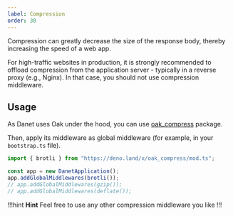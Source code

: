 ```yaml
---
label: Compression
order: 30
---
```


Compression can greatly decrease the size of the response body, thereby increasing the speed of a web app.

For high-traffic websites in production, it is strongly recommended to offload compression from the application server - typically in a reverse proxy (e.g., Nginx). In that case, you should not use compression middleware.


## Usage

As Danet uses Oak under the hood, you can use [oak_compress](https://deno.land/x/oak_compress) package.

Then, apply its middleware as global middleware (for example, in your `bootstrap.ts` file).

```typescript
import { brotli } from "https://deno.land/x/oak_compress/mod.ts";

const app = new DanetApplication();
app.addGlobalMiddlewares(brotli());
// app.addGlobalMiddlewares(gzip());
// app.addGlobalMiddlewares(deflate());
```
!!!hint **Hint**
Feel free to use any other compression middleware you like
!!!
